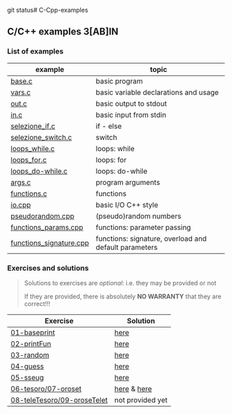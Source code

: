 git status# C-Cpp-examples
## C/C++ examples 3[AB]IN
### List of examples
| example | topic |
|---|---|
|[base.c](examples/base.c)|basic program
|[vars.c](examples/vars.c)|basic variable declarations and usage
|[out.c](examples/out.c)|basic output to stdout
|[in.c](examples/in.c)|basic input from stdin
|[selezione_if.c](examples/selezione_if.c)|if - else
|[selezione_switch.c](examples/selezione_switch.c)|switch
|[loops_while.c](examples/loops_while.c)|loops: while
|[loops_for.c](examples/loops_for.c)|loops: for
|[loops_do-while.c](examples/loops_do-while.c)|loops: do-while
|[args.c](examples/args.c)|program arguments
|[functions.c](examples/functions.c)|functions
|[io.cpp](examples/io.cpp)|basic I/O C++ style
|[pseudorandom.cpp](examples/pseudorandom.cpp)|(pseudo)random numbers
|[functions_params.cpp](examples/functions_params.cpp)|functions: parameter passing
|[functions_signature.cpp](examples/functions_signature.cpp)|functions: signature, overload and default parameters

### Exercises and solutions
> Solutions to exercises are *optional*: i.e. they may be provided or not
>
> If they are provided, there is absolutely **NO WARRANTY** that they are correct!!!

| Exercise | Solution |
|---|---|
|[01-baseprint](exercises/01.md)|[here](solutions/baseprintull.c)|
|[02-printFun](exercises/02.md)|[here](solutions/baseprintfun.c)|
|[03-random](exercises/03.md)|[here](solutions/random.cpp)|
|[04-guess](exercises/04.md)|[here](solutions/guess.cpp)|
|[05-sseug](exercises/05.md)|[here](solutions/sseug.cpp)|
|[06-tesoro/07-oroset](exercises/06.md)|[here](solutions/tesoro.cpp) & [here](solutions/oroset.cpp)|
|[08-teleTesoro/09-oroseTelet](exercises/08.md)|not provided yet|
